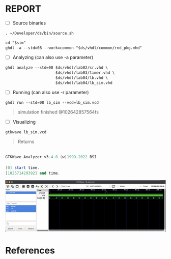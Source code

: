 # REPORT

- [ ] Source binaries

```
. ~/Developer/ds/bin/source.sh
```

```
cd "$sim"
ghdl -a --std=08 --work=common "$ds/vhdl/common/rnd_pkg.vhd"
```

- [ ] Analyzing (can also use -a parameter)

```
ghdl analyze --std=08 $ds/vhdl/lab02/sr.vhd \
                      $ds/vhdl/lab03/timer.vhd \
                      $ds/vhdl/lab04/lb.vhd \
                      $ds/vhdl/lab04/lb_sim.vhd 
```

- [ ]  Running (can also use -r parameter)

```
ghdl run --std=08 lb_sim --vcd=lb_sim.vcd
```
> simulation finished @102642857564fs

- [ ] Visualizing

```
gtkwave lb_sim.vcd
```
> Returns
```powershell

GTKWave Analyzer v3.4.0 (w)1999-2022 BSI

[0] start time.
[102571429392] end time.
```

<img src=images/lb_sim.png width='' height='' > </img>


# References

